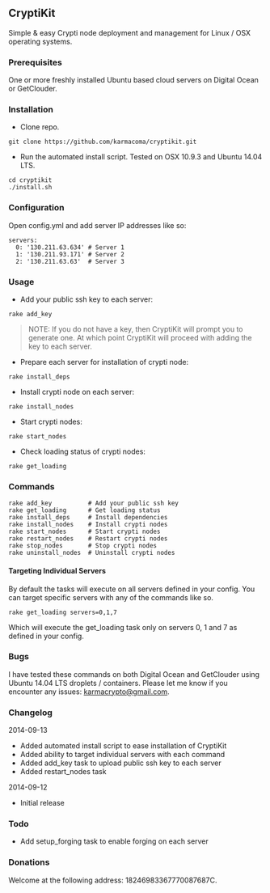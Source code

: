 ## CryptiKit

Simple &amp; easy Crypti node deployment and management for Linux / OSX operating systems.

### Prerequisites

One or more freshly installed Ubuntu based cloud servers on Digital Ocean or GetClouder.

### Installation

* Clone repo.

```
git clone https://github.com/karmacoma/cryptikit.git
```

* Run the automated install script. Tested on OSX 10.9.3 and Ubuntu 14.04 LTS.

```
cd cryptikit
./install.sh
```

### Configuration

Open config.yml and add server IP addresses like so:

```
servers:
  0: '130.211.63.634' # Server 1
  1: '130.211.93.171' # Server 2
  2: '130.211.63.63'  # Server 3
```

### Usage

* Add your public ssh key to each server:

```
rake add_key
```

> NOTE:
> If you do not have a key, then CryptiKit will prompt you to generate one.
> At which point CryptiKit will proceed with adding the key to each server.

* Prepare each server for installation of crypti node:

```
rake install_deps
```

* Install crypti node on each server:

```
rake install_nodes
```

* Start crypti nodes:

```
rake start_nodes
```

* Check loading status of crypti nodes:

```
rake get_loading
```

### Commands

```
rake add_key          # Add your public ssh key
rake get_loading      # Get loading status
rake install_deps     # Install dependencies
rake install_nodes    # Install crypti nodes
rake start_nodes      # Start crypti nodes
rake restart_nodes    # Restart crypti nodes
rake stop_nodes       # Stop crypti nodes
rake uninstall_nodes  # Uninstall crypti nodes
```

#### Targeting Individual Servers

By default the tasks will execute on all servers defined in your config.
You can target specific servers with any of the commands like so.

```
rake get_loading servers=0,1,7
```

Which will execute the get_loading task only on servers 0, 1 and 7 as defined in your config.

### Bugs

I have tested these commands on both Digital Ocean and GetClouder using Ubuntu 14.04 LTS droplets / containers.
Please let me know if you encounter any issues: karmacrypto@gmail.com.

### Changelog

2014-09-13

* Added automated install script to ease installation of CryptiKit
* Added ability to target individual servers with each command
* Added add_key task to upload public ssh key to each server
* Added restart_nodes task

2014-09-12

* Initial release

### Todo

* Add setup_forging task to enable forging on each server


### Donations

Welcome at the following address: 18246983367770087687C.
